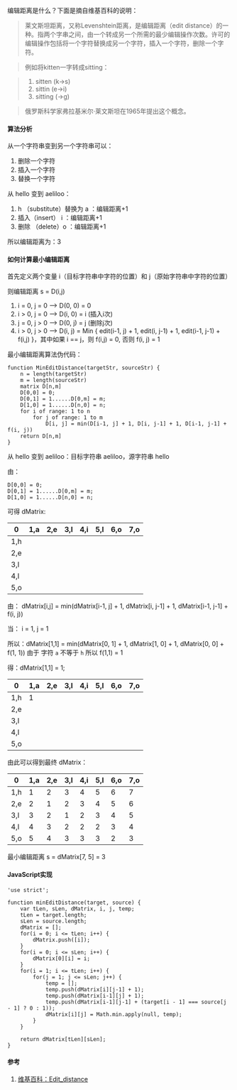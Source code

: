 
编辑距离是什么？下面是摘自维基百科的说明：

> 莱文斯坦距离，又称Levenshtein距离，是编辑距离（edit distance）的一种。指两个字串之间，由一个转成另一个所需的最少编辑操作次数。许可的编辑操作包括将一个字符替换成另一个字符，插入一个字符，删除一个字符。

> 例如将kitten一字转成sitting：

> 1. sitten   (k→s)
> 2. sittin   (e→i)
> 3. sitting  (→g)

> 俄罗斯科学家弗拉基米尔·莱文斯坦在1965年提出这个概念。

#### **算法分析**

从一个字符串变到另一个字符串可以：

1. 删除一个字符
2. 插入一个字符
3. 替换一个字符

从 hello 变到 aeliloo：

1. h （substitute）替换为 a ：编辑距离+1
2. 插入（insert） i         ：编辑距离+1
3. 删除 （delete）o         ：编辑距离+1


所以编辑距离为：3

#### **如何计算最小编辑距离**

首先定义两个变量 i（目标字符串中字符的位置）和 j（原始字符串中字符的位置）

则编辑距离 s = D(i,j)

1. i = 0, j = 0 --> D(0, 0) = 0
2. i > 0, j = 0 --> D(i, 0) = i (插入i次)
3. j = 0, j > 0 --> D(0, j) = j (删除j次)
4. i > 0, j > 0 --> D(i, j) = Min { edit(i-1, j) + 1, edit(i, j-1) + 1, edit(i-1, j-1) + f(i,j) }，其中如果 i == j，则 f(i,j) = 0, 否则 f(i, j) = 1

最小编辑距离算法伪代码：

```
function MinEditDistance(targetStr, sourceStr) {
    n = length(targetStr)
    m = length(sourceStr)
    matrix D[n,m]
    D[0,0] = 0;
    D[0,1] = 1......D[0,m] = m;
    D[1,0] = 1......D[n,0] = n;
    for i of range: 1 to n
        for j of range: 1 to m
            D[i, j] = min(D[i-1, j] + 1, D[i, j-1] + 1, D[i-1, j-1] + f(i, j))
    return D[n,m]
}
```

从 hello 变到 aeliloo：目标字符串 aeliloo，源字符串 hello

由：

```
D[0,0] = 0;
D[0,1] = 1......D[0,m] = m;
D[1,0] = 1......D[n,0] = n;
```
可得 dMatrix:


0   | 1,a | 2,e | 3,l | 4,i | 5,l | 6,o | 7,o
--- | --- |---  |---  |---  |---  |---  |---
1,h |     |     |     |     |     |     |
2,e |     |     |     |     |     |     |
3,l |     |     |     |     |     |     |
4,l |     |     |     |     |     |     |
5,o |     |     |     |     |     |     |

由： dMatrix[i,j] = min(dMatrix[i-1, j] + 1, dMatrix[i, j-1] + 1, dMatrix[i-1, j-1] + f(i, j))

当： i = 1, j = 1

所以：dMatrix[1,1] = min(dMatrix[0, 1] + 1, dMatrix[1, 0] + 1, dMatrix[0, 0] + f(1, 1)) 由于 字符 `a` 不等于 `h` 所以 f(1,1) = 1

得：dMatrix[1,1] = 1;

0   | 1,a | 2,e | 3,l | 4,i | 5,l | 6,o | 7,o
--- | --- |---  |---  |---  |---  |---  |---
1,h |  1  |     |     |     |     |     |
2,e |     |     |     |     |     |     |
3,l |     |     |     |     |     |     |
4,l |     |     |     |     |     |     |
5,o |     |     |     |     |     |     |

由此可以得到最终 dMatrix：

0   | 1,a | 2,e | 3,l | 4,i | 5,l | 6,o | 7,o
--- | --- |---  |---  |---  |---  |---  |---
1,h |  1  |  2  |  3  |  4  |  5  | 6   |  7
2,e |  2  |  1  |  2  |  3  |  4  | 5   |  6
3,l |  3  |  2  |  1  |  2  |  3  | 4   |  5
4,l |  4  |  3  |  2  |  2  |  2  | 3   |  4
5,o |  5  |  4  |  3  |  3  |  3  | 2   |  3

最小编辑距离 s = dMatrix[7, 5] = 3

#### **JavaScript实现**

```
'use strict';

function minEditDistance(target, source) {
    var tLen, sLen, dMatrix, i, j, temp;
    tLen = target.length;
    sLen = source.length;
    dMatrix = [];
    for(i = 0; i <= tLen; i++) {
        dMatrix.push([i]);
    }
    for(i = 0; i <= sLen; i++) {
        dMatrix[0][i] = i;
    }
    for(i = 1; i <= tLen; i++) {
        for(j = 1; j <= sLen; j++) {
            temp = [];
            temp.push(dMatrix[i][j-1] + 1);
            temp.push(dMatrix[i-1][j] + 1);
            temp.push(dMatrix[i-1][j-1] + (target[i - 1] === source[j - 1] ? 0 : 1));
            dMatrix[i][j] = Math.min.apply(null, temp);
        }
    }

    return dMatrix[tLen][sLen];
}

```


#### **参考**

1. [维基百科：Edit\_distance](https://en.wikipedia.org/wiki/Edit_distance)
